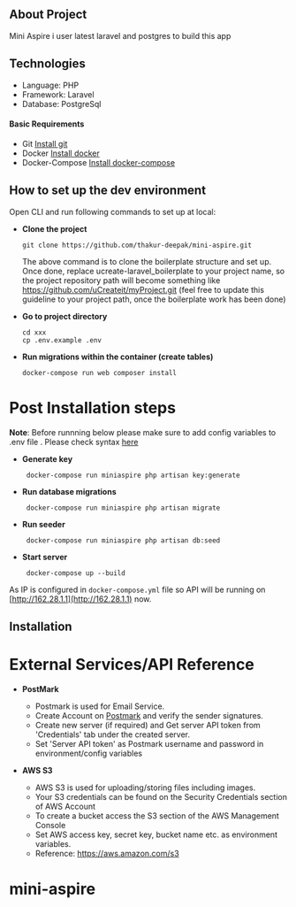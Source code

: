 ## About Project

Mini Aspire
i user latest laravel and postgres to build this app

## Technologies

- Language: PHP
- Framework: Laravel
- Database: PostgreSql


#### Basic Requirements
  * Git  [Install git](https://git-scm.com/book/en/v2/Getting-Started-Installing-Git)
  * Docker [Install docker](https://docs.docker.com/engine/install)
  * Docker-Compose [Install docker-compose](https://docs.docker.com/compose/install)

## How to set up the dev environment
  
   Open CLI and run following commands to set up at local:
   
  - **Clone the project**
       >
        git clone https://github.com/thakur-deepak/mini-aspire.git
        
    The above command is to clone the boilerplate structure and set up. Once done, replace ucreate-laravel_boilerplate to your project name, so the project repository path will become something like https://github.com/uCreateit/myProject.git (feel free to update this guideline to your project path, once the boilerplate work has been done)

  - **Go to project directory**
       >
        cd xxx
        cp .env.example .env

  - **Run migrations within the container (create tables)**
       >
        docker-compose run web composer install

# Post Installation steps

**Note**: Before runnning below please make sure to add config variables to .env file . Please check syntax [here](https://docs.docker.com/compose/env-file/#syntax-rules)

 - **Generate key**
    >
        docker-compose run miniaspire php artisan key:generate

 - **Run database migrations**
    >
        docker-compose run miniaspire php artisan migrate


 - **Run seeder**
    >
        docker-compose run miniaspire php artisan db:seed

 - **Start server**
    >
        docker-compose up --build

As IP is configured in ```docker-compose.yml``` file so API will be running on [http://162.28.1.1](http://162.28.1.1) now.


## Installation


# External Services/API Reference

* **PostMark**
  * Postmark is used for Email Service.
  * Create Account on [Postmark](https://postmarkapp.com) and verify the sender signatures.
  * Create new server (if required) and Get server API token from 'Credentials' tab under the created server.
  * Set 'Server API token' as Postmark username and password in environment/config variables

* **AWS S3**
  * AWS S3 is used for uploading/storing files including images.
  * Your S3 credentials can be found on the Security Credentials section of AWS Account
  * To create a bucket access the S3 section of the AWS Management Console
  * Set AWS access key, secret key, bucket name etc. as environment variables.
  * Reference: https://aws.amazon.com/s3
# mini-aspire
